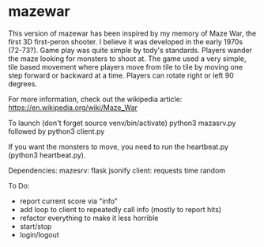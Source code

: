 # mazewar

This version of mazewar has been inspired by my memory of Maze War, the first 3D first-peron shooter. I believe it was developed in the early 1970s (72-73?). Game play was quite simple by tody's standards. Players wander the maze looking for monsters to shoot at. The game used a very simple, tile based movement where players move from tile to tile by moving one step forward or backward at a time. Players can rotate right or left 90 degrees.

For more information, check out the wikipedia article:
https://en.wikipedia.org/wiki/Maze_War

To launch (don't forget source venv/bin/activate) python3 mazasrv.py
followed by python3 client.py

If you want the monsters to move, you need to run the heartbeat.py (python3 heartbeat.py).

Dependencies:
   mazesrv:
     flask
     jsonify
   client:
     requests
     time
     random
     

To Do:
- report current score  via "info"
- add loop to client to repeatedly call info (mostly to report hits)
- refactor everything to make it less horrible	
- start/stop
- login/logout

